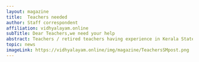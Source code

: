 ```yaml
---
layout: magazine
title:  Teachers needed
author: Staff correspondent 
affiliation: vidhyalayam.online
subTitle: Dear Teachers,we need your help 
abstract: Teachers / retired teachers having experience in Kerala State Syllabus (1 to 12) and willing to volunteer at least an hour a week as Subject Matter Experts, Please do reach out to us at  volunteering@vidhyalayam.online
topic: news
imageLink: https://vidhyalayam.online/img/magazine/TeachersSMpost.png
---
```


